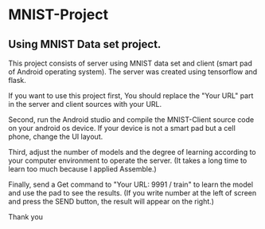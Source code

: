 # MNIST-Project

Using MNIST Data set project. 
-
This project consists of server using MNIST data set and client (smart pad of Android operating system).
The server was created using tensorflow and flask.

If you want to use this project 
first, You should replace the "Your URL" part in the server and client sources with your URL.

Second, run the Android studio and compile the MNIST-Client source code on your android os device.
If your device is not a smart pad but a cell phone, change the UI layout.


Third, adjust the number of models and the degree of learning according to your computer environment to operate the server. 
(It takes a long time to learn too much because I applied Assemble.)


Finally, send a Get command to "Your URL: 9991 / train" to learn the model and use the pad to see the results.
(If you write number at the left of screen and press the SEND button, the result will appear on the right.)


Thank you
